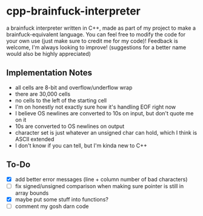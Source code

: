 # cpp-brainfuck-interpreter
a brainfuck interpreter written in C++, made as part of my project to make a brainfuck-equivalent language.
You can feel free to modify the code for your own use (just make sure to credit me for my code)!
Feedback is welcome, I'm always looking to improve! (suggestions for a better name would also be highly appreciated)
## Implementation Notes
- all cells are 8-bit and overflow/underflow wrap
- there are 30,000 cells
- no cells to the left of the starting cell
- I'm on honestly not exactly sure how it's handling EOF right now
- I believe OS newlines are converted to 10s on input, but don't quote me on it
- 10s are converted to OS newlines on output
- character set is just whatever an unsigned char can hold, which I think is ASCII extended
- I don't know if you can tell, but I'm kinda new to C++
## To-Do
- [x] add better error messages (line + column number of bad characters)
- [ ] fix signed/unsigned comparison when making sure pointer is still in array bounds
- [x] maybe put some stuff into functions?
- [ ] comment my gosh darn code
